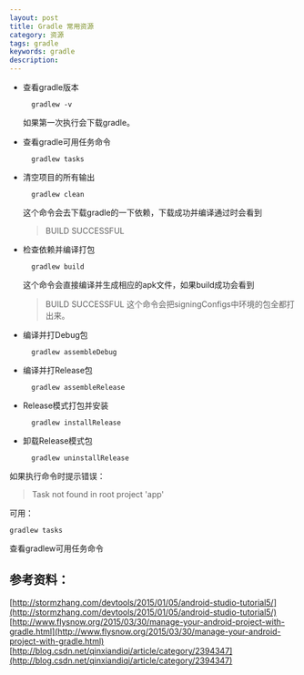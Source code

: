 ```yaml
---
layout: post
title: Gradle 常用资源
category: 资源
tags: gradle
keywords: gradle
description:
---
```




- 查看gradle版本

		gradlew -v

	如果第一次执行会下载gradle。

- 查看gradle可用任务命令

		gradlew tasks

- 清空项目的所有输出

		gradlew clean

	这个命令会去下载gradle的一下依赖，下载成功并编译通过时会看到

	> BUILD SUCCESSFUL

- 检查依赖并编译打包

		gradlew build

	这个命令会直接编译并生成相应的apk文件，如果build成功会看到

	> BUILD SUCCESSFUL
	这个命令会把signingConfigs中环境的包全都打出来。

- 编译并打Debug包

		gradlew assembleDebug

- 编译并打Release包

		gradlew assembleRelease

- Release模式打包并安装

		gradlew installRelease

- 卸载Release模式包

		gradlew uninstallRelease

如果执行命令时提示错误：

> Task not found in root project 'app'

可用：

	gradlew tasks

查看gradlew可用任务命令


参考资料：
---

[http://stormzhang.com/devtools/2015/01/05/android-studio-tutorial5/](http://stormzhang.com/devtools/2015/01/05/android-studio-tutorial5/)  
[http://www.flysnow.org/2015/03/30/manage-your-android-project-with-gradle.html](http://www.flysnow.org/2015/03/30/manage-your-android-project-with-gradle.html)  
[http://blog.csdn.net/qinxiandiqi/article/category/2394347](http://blog.csdn.net/qinxiandiqi/article/category/2394347)
